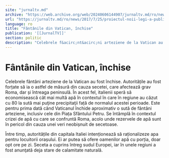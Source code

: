 ```yaml
---
site: "jurnaltv.md"
archive: "https://web.archive.org/web/20240606144907/jurnaltv.md/ro/news/2017/7/25/proiectul-noii-legi-a-publicitatii-10294737/"
url: "https://jurnaltv.md/ro/news/2017/7/25/proiectul-noii-legi-a-publicitatii-10294737/"
language: ro
title: "Fântânile din Vatican, închise"
publication: '[[JurnalTV]]'
section: politic
description: "Celebrele f&acirc;nt&acirc;ni arteziene de la Vatican au fost &icirc;nchise. Autoritățile au fost forțate să ia o astfel de măsură din cauza secetei,..."
---
```


# Fântânile din Vatican, închise

Celebrele fântâni arteziene de la Vatican au fost închise. Autoritățile au fost forțate să ia o astfel de măsură din cauza secetei, care afectează grav Roma, dar și întreaga peninsulă. În acest fel, italienii speră să economisească cât mai multă apă în contextul în care în regiune au căzut cu 80 la sută mai puţine precipitaţii față de normalul acestei perioade. Este pentru prima dată când Vaticanul închide aproximativ o sută de fântâni arteziene, inclusiv cele din Piața Sfântului Petru. Se întâmplă în contextul crizei de apă cu care se confruntă Roma, acolo unde rezervele de apă sunt în pericol din cauza unei veri neobișnuit de secetoase.

Între timp, autoritățile din capitala Italiei intenționează să raționalizeze apa pentru locuitorii orașului. Ei ar putea să ofere oamenilor apă cu porția, doar opt ore pe zi. Seceta a cuprins întreg sudul Europei, iar în unele regiuni a fost anunţată deja stare de calamitate naturală.